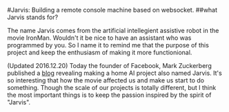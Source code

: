 #Jarvis: Building a remote console machine based on websocket.
##what Jarvis stands for?

The name Jarvis comes from the artificial intellegient assistive robot in the movie IronMan. Wouldn't it be nice to have an assistant who was programmed by you. So I name it to remind me that the purpose of this project and keep the enthusiasm of making it more functionional.

(Updated 2016.12.20) Today the founder of Facebook, Mark Zuckerberg published a [blog](https://www.facebook.com/notes/mark-zuckerberg/building-jarvis/10154361492931634) revealing making a home AI project also named Jarvis. It's so interesting that how the movie affected us and make us start to do something. Though the scale of our projects is totally different, but I think the most important things is to keep the passion inspired by the spirit of "Jarvis".

